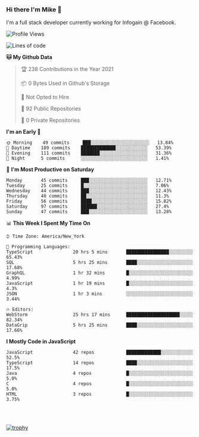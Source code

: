### Hi there I'm Mike 👋
I'm a full stack developer currently working for Infogain @ Facebook.

<!--START_SECTION:waka-->
![Profile Views](http://img.shields.io/badge/Profile%20Views-0-blue)

![Lines of code](https://img.shields.io/badge/From%20Hello%20World%20I%27ve%20Written-1.2%20million%20lines%20of%20code-blue)

**🐱 My Github Data** 

> 🏆 238 Contributions in the Year 2021
 > 
> 📦 0 Bytes Used in Github's Storage 
 > 
> 🚫 Not Opted to Hire
 > 
> 📜 92 Public Repositories 
 > 
> 🔑 0 Private Repositories  
 > 
**I'm an Early 🐤** 

```text
🌞 Morning    49 commits     ███░░░░░░░░░░░░░░░░░░░░░░   13.84% 
🌆 Daytime    189 commits    █████████████░░░░░░░░░░░░   53.39% 
🌃 Evening    111 commits    ███████░░░░░░░░░░░░░░░░░░   31.36% 
🌙 Night      5 commits      ░░░░░░░░░░░░░░░░░░░░░░░░░   1.41%

```
📅 **I'm Most Productive on Saturday** 

```text
Monday       45 commits     ███░░░░░░░░░░░░░░░░░░░░░░   12.71% 
Tuesday      25 commits     █░░░░░░░░░░░░░░░░░░░░░░░░   7.06% 
Wednesday    44 commits     ███░░░░░░░░░░░░░░░░░░░░░░   12.43% 
Thursday     40 commits     ██░░░░░░░░░░░░░░░░░░░░░░░   11.3% 
Friday       56 commits     ████░░░░░░░░░░░░░░░░░░░░░   15.82% 
Saturday     97 commits     ██████░░░░░░░░░░░░░░░░░░░   27.4% 
Sunday       47 commits     ███░░░░░░░░░░░░░░░░░░░░░░   13.28%

```


📊 **This Week I Spent My Time On** 

```text
⌚︎ Time Zone: America/New_York

💬 Programming Languages: 
TypeScript               20 hrs 5 mins       ████████████████░░░░░░░░░   65.43% 
SQL                      5 hrs 25 mins       ████░░░░░░░░░░░░░░░░░░░░░   17.68% 
GraphQL                  1 hr 32 mins        █░░░░░░░░░░░░░░░░░░░░░░░░   4.99% 
JavaScript               1 hr 19 mins        █░░░░░░░░░░░░░░░░░░░░░░░░   4.3% 
JSON                     1 hr 3 mins         ░░░░░░░░░░░░░░░░░░░░░░░░░   3.44%

🔥 Editors: 
WebStorm                 25 hrs 17 mins      ████████████████████░░░░░   82.34% 
DataGrip                 5 hrs 25 mins       ████░░░░░░░░░░░░░░░░░░░░░   17.66%

```

**I Mostly Code in JavaScript** 

```text
JavaScript               42 repos            █████████████░░░░░░░░░░░░   52.5% 
TypeScript               14 repos            ████░░░░░░░░░░░░░░░░░░░░░   17.5% 
Java                     4 repos             █░░░░░░░░░░░░░░░░░░░░░░░░   5.0% 
C                        4 repos             █░░░░░░░░░░░░░░░░░░░░░░░░   5.0% 
HTML                     3 repos             █░░░░░░░░░░░░░░░░░░░░░░░░   3.75%

```



<!--END_SECTION:waka-->

##### &nbsp;
[![trophy](https://github-profile-trophy.vercel.app/?username=uptonm&theme=dracula)](https://github.com/ryo-ma/github-profile-trophy)
